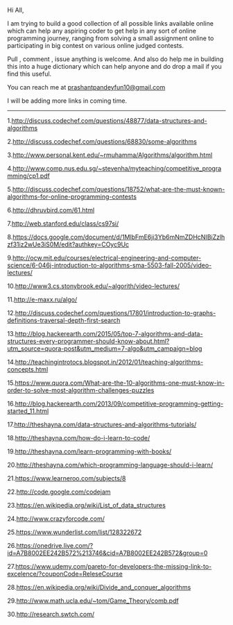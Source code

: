 Hi All,


I am trying to build a good collection of all possible links available online which can help any aspiring coder to get help in any sort of online programming journey, ranging from solving a small assignment online to participating in big contest on various online judged contests.

Pull , comment , issue anything is welcome. And also do help me in building this into a huge dictionary which can help anyone and do drop a mail if you find this useful.

You can reach me at prashantpandeyfun10@gmail.com


I will be adding more links in coming time.

----------------------------------------------------------------------------------------------------------


1.http://discuss.codechef.com/questions/48877/data-structures-and-algorithms

2.http://discuss.codechef.com/questions/68830/some-algorithms

3.http://www.personal.kent.edu/~rmuhamma/Algorithms/algorithm.html

4.http://www.comp.nus.edu.sg/~stevenha/myteaching/competitive_programming/cp1.pdf

5.http://discuss.codechef.com/questions/18752/what-are-the-must-known-algorithms-for-online-programming-contests

6.http://dhruvbird.com/61.html

7.http://web.stanford.edu/class/cs97si/

8.https://docs.google.com/document/d/1MlbFmE6ji3Yb6mNmZDHcNIBiZzlhzf31iz2wUe3iS0M/edit?authkey=COyc9Uc

9.http://ocw.mit.edu/courses/electrical-engineering-and-computer-science/6-046j-introduction-to-algorithms-sma-5503-fall-2005/video-lectures/

10.http://www3.cs.stonybrook.edu/~algorith/video-lectures/

11.http://e-maxx.ru/algo/

12.http://discuss.codechef.com/questions/17801/introduction-to-graphs-definitions-traversal-depth-first-search

13.http://blog.hackerearth.com/2015/05/top-7-algorithms-and-data-structures-every-programmer-should-know-about.html?utm_source=quora-post&utm_medium=7-algo&utm_campaign=blog

14.http://teachingintrotocs.blogspot.in/2012/01/teaching-algorithms-concepts.html

15.https://www.quora.com/What-are-the-10-algorithms-one-must-know-in-order-to-solve-most-algorithm-challenges-puzzles

16.http://blog.hackerearth.com/2013/09/competitive-programming-getting-started_11.html

17.http://theshayna.com/data-structures-and-algorithms-tutorials/

18.http://theshayna.com/how-do-i-learn-to-code/

19.http://theshayna.com/learn-programming-with-books/

20.http://theshayna.com/which-programming-language-should-i-learn/

21.https://www.learneroo.com/subjects/8

22.http://code.google.com/codejam

23.https://en.wikipedia.org/wiki/List_of_data_structures

24.http://www.crazyforcode.com/

25.https://www.wunderlist.com/list/128322672

26.https://onedrive.live.com/?id=A7B8002EE242B572%213746&cid=A7B8002EE242B572&group=0

27.https://www.udemy.com/pareto-for-developers-the-missing-link-to-excelence/?couponCode=ReleseCourse

28.https://en.wikipedia.org/wiki/Divide_and_conquer_algorithms

29.http://www.math.ucla.edu/~tom/Game_Theory/comb.pdf

30.http://research.swtch.com/
